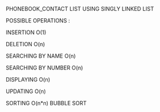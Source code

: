 PHONEBOOK_CONTACT LIST USING SINGLY LINKED LIST

POSSIBLE OPERATIONS :

INSERTION O(1)

DELETION O(n)

SEARCHING BY NAME O(n)

SEARCHING BY NUMBER O(n)

DISPLAYING O(n)

UPDATING O(n) 

SORTING O(n*n) BUBBLE SORT
